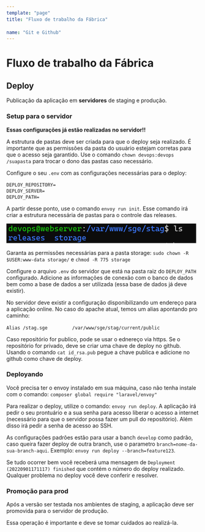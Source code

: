 ```yaml
---
template: "page"
title: "Fluxo de trabalho da Fábrica"

name: "Git e Github"
---
```

# Fluxo de trabalho da Fábrica



## Deploy
Publicação da aplicação em **servidores** de staging e produção.

### Setup para o servidor
**Essas configurações já estão realizadas no servidor!!**

A estrutura de pastas deve ser criada para que o deploy seja realizado. É importante que as permissões da pasta do usuário estejam corretas para que o acesso seja garantido. Use o comando `chown devops:devops /suapasta` para trocar o dono das pastas caso necessário.

Configure o seu `.env` com as configurações necessárias para o deploy:

```
DEPLOY_REPOSITORY=
DEPLOY_SERVER=
DEPLOY_PATH= 
```

A partir desse ponto, use o comando `envoy run init`. Esse comando irá criar a estrutura necessária de pastas para o controle das releases.

![Estrutura depois do init](/assets/tutoriais/deploy-ls-after-init.png)

Garanta as permissões necessárias para a pasta storage:
`sudo chown -R $USER:www-data storage/` e `chmod -R 775 storage`


Configure o arquivo `.env` do servidor que está na pasta raiz do `DEPLOY_PATH` configurado. Adicione as informações de conexão com o banco de dados bem como a base de dados a ser utilizada (essa base de dados já deve existir).

No servidor deve existir a configuração disponibilizando um endereço para a aplicação online. No caso do apache atual, temos um alias apontando pro caminho:

`Alias /stag.sge         /var/www/sge/stag/current/public`

Caso repositório for publico, pode se usar o ednereço via https. Se o repositório for privado, deve se criar uma chave de deploy no github. Usando o comando `cat id_rsa.pub` pegue a chave publica e adicione no github como chave de deploy.

### Deployando
Você precisa ter o envoy instalado em sua máquina, caso não tenha instale com o comando: `composer global require "laravel/envoy"`

Para realizar o deploy, utilize o comando: `envoy run deploy`. A aplicação irá pedir o seu prontuário e a sua senha para acesso liberar o acesso a internet (necessário para que o servidor possa fazer um pull do repositório). Além disso irá pedir a senha de acesso ao SSH.

As configurações padrões estão para usar a banch `develop` como padrão, caso queira fazer deploy de outra branch, use o parametro `branch=nome-da-sua-branch-aqui`. Exemplo: `envoy run deploy --branch=feature123`.

Se tudo ocorrer bem você receberá uma mensagem de `Deployment (20220901171117) finished` que contém o número do deploy realizado. Qualquer problema no deploy você deve conferir e resolver.

### Promoção para prod
Após a versão ser testada nos ambientes de staging, a aplicação deve ser promovida para o servidor de produção. 

Essa operação é importante e deve se tomar cuidados ao realizá-la.
